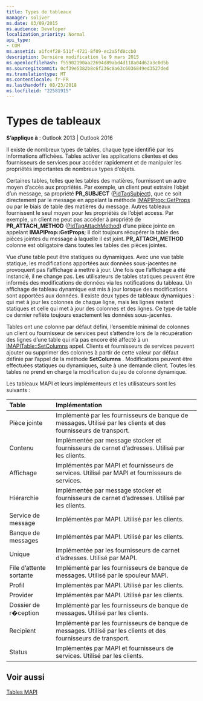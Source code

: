 ```yaml
---
title: Types de tableaux
manager: soliver
ms.date: 03/09/2015
ms.audience: Developer
localization_priority: Normal
api_type:
- COM
ms.assetid: a1fc4f20-511f-4721-8f09-ec2a5fd0ccb0
description: Dernière modification le 9 mars 2015
ms.openlocfilehash: f55902190aa22694d89abd4d118a04d62a3c0d5b
ms.sourcegitcommit: 0cf39e5382b8c6f236c8a63c6036849ed3527ded
ms.translationtype: MT
ms.contentlocale: fr-FR
ms.lasthandoff: 08/23/2018
ms.locfileid: "22581915"
---
```

# <a name="types-of-tables"></a>Types de tableaux

  
  
**S’applique à** : Outlook 2013 | Outlook 2016 
  
Il existe de nombreux types de tables, chaque type identifié par les informations affichées. Tables activer les applications clientes et des fournisseurs de services pour accéder rapidement et de manipuler les propriétés importantes de nombreux types d’objets. 
  
Certaines tables, telles que les tables des matières, fournissent un autre moyen d’accès aux propriétés. Par exemple, un client peut extraire l’objet d’un message, sa propriété **PR_SUBJECT** ([PidTagSubject](pidtagsubject-canonical-property.md)), que ce soit directement par le message en appelant la méthode [IMAPIProp::GetProps](imapiprop-getprops.md) ou par le biais de table des matières du message. Autres tableaux fournissent le seul moyen pour les propriétés de l’objet access. Par exemple, un client ne peut pas accéder à propriété de **PR_ATTACH_METHOD** ([PidTagAttachMethod](pidtagattachmethod-canonical-property.md)) d’une pièce jointe en appelant **IMAPIProp::GetProps**; Il doit toujours récupérer la table des pièces jointes du message à laquelle il est joint. **PR_ATTACH_METHOD** colonne est obligatoire dans toutes les tables des pièces jointes. 
  
Vue d’une table peut être statiques ou dynamiques. Avec une vue table statique, les modifications apportées aux données sous-jacentes ne provoquent pas l’affichage à mettre à jour. Une fois que l’affichage a été instancié, il ne change pas. Les utilisateurs de tables statiques peuvent être informés des modifications de données via les notifications du tableau. Un affichage de tableau dynamique est mis à jour lorsque des modifications sont apportées aux données. Il existe deux types de tableaux dynamiques : qui met à jour les colonnes de chaque ligne, mais les lignes restent statiques et celle qui met à jour des colonnes et des lignes. Ce type de table ce dernier reflète toujours exactement les données sous-jacentes.
  
Tables ont une colonne par défaut défini, l’ensemble minimal de colonnes un client ou fournisseur de services peut s’attendre lors de la récupération des lignes d’une table qui n’a pas encore été affecté à un [IMAPITable::SetColumns](imapitable-setcolumns.md) appel. Clients et fournisseurs de services peuvent ajouter ou supprimer des colonnes à partir de cette valeur par défaut définie par l’appel de la méthode **SetColumns** . Modifications peuvent être effectuées statiques ou dynamiques, suite à une demande client. Toutes les tables ne prend en charge la modification du jeu de colonne dynamique. 
  
Les tableaux MAPI et leurs implémenteurs et les utilisateurs sont les suivants :
  
|**Table**|**Implémentation**|
|:-----|:-----|
|Pièce jointe  <br/> |Implémenté par les fournisseurs de banque de messages. Utilisé par les clients et des fournisseurs de transport.  <br/> |
|Contenu  <br/> |Implémentée par message stocker et fournisseurs de carnet d’adresses. Utilisé par les clients.  <br/> |
|Affichage  <br/> |Implémentés par MAPI et fournisseurs de services. Utilisé par MAPI et fournisseurs de services.  <br/> |
|Hiérarchie  <br/> |Implémentée par message stocker et fournisseurs de carnet d’adresses. Utilisé par les clients.  <br/> |
|Service de message  <br/> |Implémentés par MAPI. Utilisé par les clients.  <br/> |
|Banque de messages  <br/> |Implémentés par MAPI. Utilisé par les clients.  <br/> |
|Unique  <br/> |Implémentée par les fournisseurs de carnet d’adresses. Utilisé par MAPI.  <br/> |
|File d’attente sortante  <br/> |Implémenté par les fournisseurs de banque de messages. Utilisé par le spouleur MAPI.  <br/> |
|Profil  <br/> |Implémentés par MAPI. Utilisé par les clients.  <br/> |
|Provider  <br/> |Implémentés par MAPI. Utilisé par les clients.  <br/> |
|Dossier de r�ception  <br/> |Implémenté par les fournisseurs de banque de messages. Utilisé par les clients.  <br/> |
|Recipient  <br/> |Implémenté par les fournisseurs de banque de messages. Utilisé par les clients et des fournisseurs de transport.  <br/> |
|Status  <br/> |Implémentés par MAPI et fournisseurs de services. Utilisé par les clients.  <br/> |
   
## <a name="see-also"></a>Voir aussi



[Tables MAPI](mapi-tables.md)

